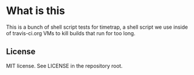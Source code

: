 # What is this

This is a bunch of shell script tests for timetrap, a shell script we use inside of travis-ci.org
VMs to kill builds that run for too long.

## License

MIT license. See LICENSE in the repository root.